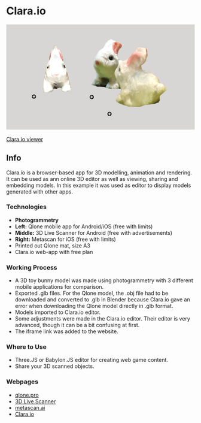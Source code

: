 # Clara.io

[![Clara.io Viewer](../../images/claraio.jpg)](https://clara.io/view/aec7ff3b-44f2-4636-a698-88cd62337bbb)

[Clara.io viewer](https://clara.io/view/aec7ff3b-44f2-4636-a698-88cd62337bbb)

## Info

Clara.io is a browser-based app for 3D modelling, animation and rendering.
It can be used as ann online 3D editor as well as viewing, sharing and embedding models.
In this example it was used as editor to display models generated with other apps.

### Technologies

- **Photogrammetry**
- **Left:** Qlone mobile app for Android/iOS (free with limits)
- **Middle:** 3D Live Scanner for Android (free with advertisements)
- **Right:** Metascan for iOS (free with limits)
- Printed out Qlone mat, size A3
- Clara.io web-app with free plan

### Working Process

- A 3D toy bunny model was made using photogrammetry with 3 different mobile applications for comparison.
- Exported .glb files. For the Qlone model, the .obj file had to be downloaded and converted to .glb in Blender because Clara.io gave an error when downloading the Qlone model directly in .glb format.
- Models imported to Clara.io editor.
- Some adjustments were made in the Clara.io editor. Their editor is very advanced, though it can be a bit confusing at first.
- The iframe link was added to the website.

### Where to Use

- Three.JS or Babylon.JS editor for creating web game content.
- Share your 3D scanned objects.

### Webpages

- [qlone.pro](https://www.qlone.pro)
- [3D Live Scanner](https://lvonasek.github.io)
- [metascan.ai](https://metascan.ai)
- [Clara.io](https://clara.io)

